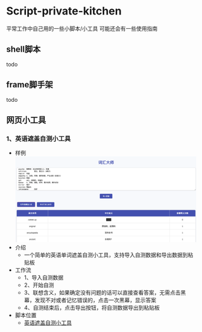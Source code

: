 # Script-private-kitchen
平常工作中自己用的一些小脚本/小工具 可能还会有一些使用指南
## shell脚本
todo
## frame脚手架
todo
## 网页小工具
### 1、英语遮盖自测小工具
- 样例
  ![image-20240515222706331](https://raw.githubusercontent.com/OriKey/picrep/main/img/image-20240515222706331.png)
- 介绍
  - 一个简单的英语单词遮盖自测小工具，支持导入自测数据和导出数据到粘贴板
- 工作流
  - 1、导入自测数据
  - 2、开始自测
  - 3、联想含义，如果确定没有问题的话可以直接查看答案，无需点击黑幕，发现不对或者记忆错误的，点击一次黑幕，显示答案
  - 4、自测结束后，点击导出按钮，将自测数据导出到粘贴板
- 脚本位置
  - [英语遮盖自测小工具](./html_tool/self-testing_words.html)